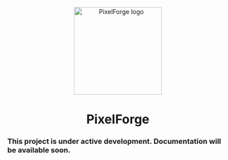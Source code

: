 <p align="center">
  <img src="https://github.com/surtecha/PixelForge/assets/91011302/052216b9-d6aa-428b-adfa-807387d6fd83" alt="PixelForge logo" width="200" height="200"/>
</p>

<h1 align="center">PixelForge</h1>

### This project is under active development. Documentation will be available soon.
